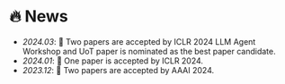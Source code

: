 # 🔥 News
- *2024.03*: 🎉 Two papers are accepted by ICLR 2024 LLM Agent Workshop and UoT paper is nominated as the best paper candidate. 
- *2024.01*: 🎉 One paper is accepted by ICLR 2024. 
- *2023.12*: 🎉 Two papers are accepted by AAAI 2024. 
